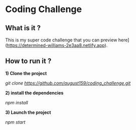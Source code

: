 # Coding Challenge

## What is it ?

This is my super code challenge that you can preview here](https://determined-williams-2e3aa8.netlify.app).

## How to run it ?

**1) Clone the project**

*git clone https://github.com/august159/coding_challenge.git*

**2) install the dependencies**

*npm install*

**3) Launch the project**

*npm start*
